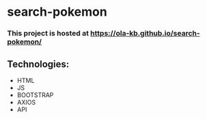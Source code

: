 # search-pokemon

### This project is hosted at https://ola-kb.github.io/search-pokemon/

## Technologies: 
* HTML 
* JS
* BOOTSTRAP
* AXIOS
* API
